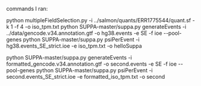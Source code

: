 commands I ran: 

python multipleFieldSelection.py -i ../salmon/quants/ERR1775544/quant.sf -k 1 -f 4 -o iso_tpm.txt
python SUPPA-master/suppa.py generateEvents -i ../data/gencode.v34.annotation.gtf -o hg38.events -e SE -f ioe --pool-genes
python SUPPA-master/suppa.py psiPerEvent -i hg38.events_SE_strict.ioe -e iso_tpm.txt -o helloSuppa


python SUPPA-master/suppa.py generateEvents -i formatted_gencode.v34.annotation.gtf -o second.events -e SE -f ioe --pool-genes
python SUPPA-master/suppa.py psiPerEvent -i second.events_SE_strict.ioe -e formatted_iso_tpm.txt -o second